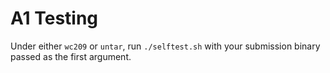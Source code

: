 A1 Testing
==========

Under either `wc209` or `untar`, run `./selftest.sh` with your submission
binary passed as the first argument.
